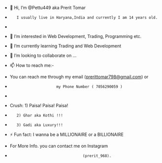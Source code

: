 - 👋 Hi, I’m @Pettu449 aka Prerit Tomar
-        I usually live in Haryana,India and currently I am 14 years old.
-    
- 👀 I’m interested in Web Development, Trading, Programming etc.
- 🌱 I’m currently learning Trading and Web Development
- 💞️ I’m looking to collaborate on ...
- 📫 How to reach me:-
- You can reach me through my email (prerittomar798@gmail.com) or
-                          my Phone Number ( 7056290059 ) 
-                                 
- Crush: 1) Paisa! Paisa! Paisa!
-        2) Ghar aka Kothi !!!
-        3) Gadi aka Luxury!!!
  
- ⚡ Fun fact: I wanna be a MILLIONAIRE or a BILLIONAIRE

- For More Info. you can contact me on Instagram
-                                      (prerit_968).

<!---n 
Pettu449/Pettu449 is a ✨ special ✨ repository because its `README.md` (this file) appears on your GitHub profile.
You can click the Preview link to take a look at your changes.
--->
